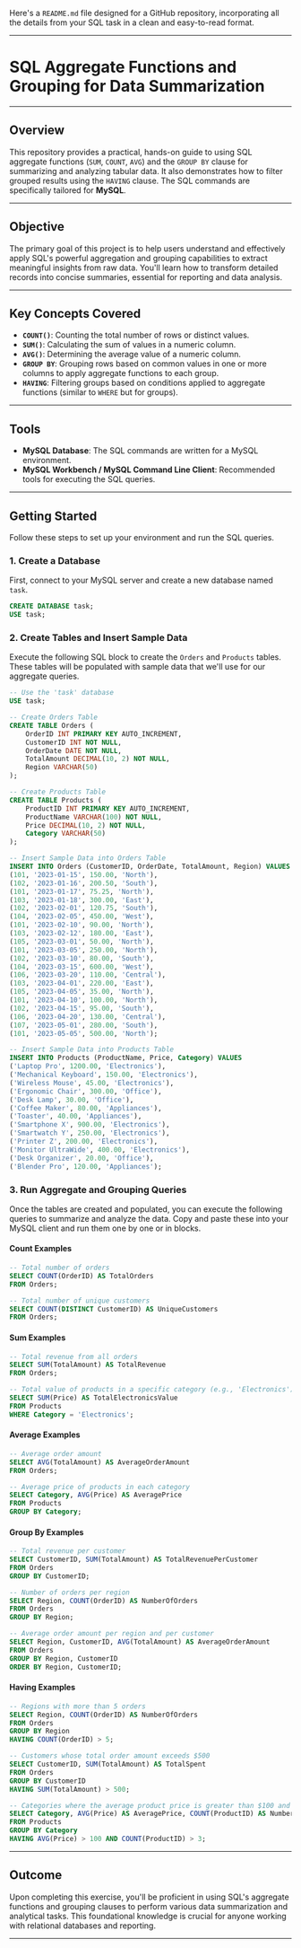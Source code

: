 Here's a `README.md` file designed for a GitHub repository, incorporating all the details from your SQL task in a clean and easy-to-read format.

-----

# SQL Aggregate Functions and Grouping for Data Summarization

-----

## Overview

This repository provides a practical, hands-on guide to using SQL aggregate functions (`SUM`, `COUNT`, `AVG`) and the `GROUP BY` clause for summarizing and analyzing tabular data. It also demonstrates how to filter grouped results using the `HAVING` clause. The SQL commands are specifically tailored for **MySQL**.

-----

## Objective

The primary goal of this project is to help users understand and effectively apply SQL's powerful aggregation and grouping capabilities to extract meaningful insights from raw data. You'll learn how to transform detailed records into concise summaries, essential for reporting and data analysis.

-----

## Key Concepts Covered

  * **`COUNT()`**: Counting the total number of rows or distinct values.
  * **`SUM()`**: Calculating the sum of values in a numeric column.
  * **`AVG()`**: Determining the average value of a numeric column.
  * **`GROUP BY`**: Grouping rows based on common values in one or more columns to apply aggregate functions to each group.
  * **`HAVING`**: Filtering groups based on conditions applied to aggregate functions (similar to `WHERE` but for groups).

-----

## Tools

  * **MySQL Database**: The SQL commands are written for a MySQL environment.
  * **MySQL Workbench / MySQL Command Line Client**: Recommended tools for executing the SQL queries.

-----

## Getting Started

Follow these steps to set up your environment and run the SQL queries.

### 1\. Create a Database

First, connect to your MySQL server and create a new database named `task`.

```sql
CREATE DATABASE task;
USE task;
```

### 2\. Create Tables and Insert Sample Data

Execute the following SQL block to create the `Orders` and `Products` tables. These tables will be populated with sample data that we'll use for our aggregate queries.

```sql
-- Use the 'task' database
USE task;

-- Create Orders Table
CREATE TABLE Orders (
    OrderID INT PRIMARY KEY AUTO_INCREMENT,
    CustomerID INT NOT NULL,
    OrderDate DATE NOT NULL,
    TotalAmount DECIMAL(10, 2) NOT NULL,
    Region VARCHAR(50)
);

-- Create Products Table
CREATE TABLE Products (
    ProductID INT PRIMARY KEY AUTO_INCREMENT,
    ProductName VARCHAR(100) NOT NULL,
    Price DECIMAL(10, 2) NOT NULL,
    Category VARCHAR(50)
);

-- Insert Sample Data into Orders Table
INSERT INTO Orders (CustomerID, OrderDate, TotalAmount, Region) VALUES
(101, '2023-01-15', 150.00, 'North'),
(102, '2023-01-16', 200.50, 'South'),
(101, '2023-01-17', 75.25, 'North'),
(103, '2023-01-18', 300.00, 'East'),
(102, '2023-02-01', 120.75, 'South'),
(104, '2023-02-05', 450.00, 'West'),
(101, '2023-02-10', 90.00, 'North'),
(103, '2023-02-12', 180.00, 'East'),
(105, '2023-03-01', 50.00, 'North'),
(101, '2023-03-05', 250.00, 'North'),
(102, '2023-03-10', 80.00, 'South'),
(104, '2023-03-15', 600.00, 'West'),
(106, '2023-03-20', 110.00, 'Central'),
(103, '2023-04-01', 220.00, 'East'),
(105, '2023-04-05', 35.00, 'North'),
(101, '2023-04-10', 100.00, 'North'),
(102, '2023-04-15', 95.00, 'South'),
(106, '2023-04-20', 130.00, 'Central'),
(107, '2023-05-01', 280.00, 'South'),
(101, '2023-05-05', 500.00, 'North');

-- Insert Sample Data into Products Table
INSERT INTO Products (ProductName, Price, Category) VALUES
('Laptop Pro', 1200.00, 'Electronics'),
('Mechanical Keyboard', 150.00, 'Electronics'),
('Wireless Mouse', 45.00, 'Electronics'),
('Ergonomic Chair', 300.00, 'Office'),
('Desk Lamp', 30.00, 'Office'),
('Coffee Maker', 80.00, 'Appliances'),
('Toaster', 40.00, 'Appliances'),
('Smartphone X', 900.00, 'Electronics'),
('Smartwatch Y', 250.00, 'Electronics'),
('Printer Z', 200.00, 'Electronics'),
('Monitor UltraWide', 400.00, 'Electronics'),
('Desk Organizer', 20.00, 'Office'),
('Blender Pro', 120.00, 'Appliances');
```

### 3\. Run Aggregate and Grouping Queries

Once the tables are created and populated, you can execute the following queries to summarize and analyze the data. Copy and paste these into your MySQL client and run them one by one or in blocks.

#### Count Examples

```sql
-- Total number of orders
SELECT COUNT(OrderID) AS TotalOrders
FROM Orders;

-- Total number of unique customers
SELECT COUNT(DISTINCT CustomerID) AS UniqueCustomers
FROM Orders;
```

#### Sum Examples

```sql
-- Total revenue from all orders
SELECT SUM(TotalAmount) AS TotalRevenue
FROM Orders;

-- Total value of products in a specific category (e.g., 'Electronics')
SELECT SUM(Price) AS TotalElectronicsValue
FROM Products
WHERE Category = 'Electronics';
```

#### Average Examples

```sql
-- Average order amount
SELECT AVG(TotalAmount) AS AverageOrderAmount
FROM Orders;

-- Average price of products in each category
SELECT Category, AVG(Price) AS AveragePrice
FROM Products
GROUP BY Category;
```

#### Group By Examples

```sql
-- Total revenue per customer
SELECT CustomerID, SUM(TotalAmount) AS TotalRevenuePerCustomer
FROM Orders
GROUP BY CustomerID;

-- Number of orders per region
SELECT Region, COUNT(OrderID) AS NumberOfOrders
FROM Orders
GROUP BY Region;

-- Average order amount per region and per customer
SELECT Region, CustomerID, AVG(TotalAmount) AS AverageOrderAmount
FROM Orders
GROUP BY Region, CustomerID
ORDER BY Region, CustomerID;
```

#### Having Examples

```sql
-- Regions with more than 5 orders
SELECT Region, COUNT(OrderID) AS NumberOfOrders
FROM Orders
GROUP BY Region
HAVING COUNT(OrderID) > 5;

-- Customers whose total order amount exceeds $500
SELECT CustomerID, SUM(TotalAmount) AS TotalSpent
FROM Orders
GROUP BY CustomerID
HAVING SUM(TotalAmount) > 500;

-- Categories where the average product price is greater than $100 and there are more than 3 products
SELECT Category, AVG(Price) AS AveragePrice, COUNT(ProductID) AS NumberOfProducts
FROM Products
GROUP BY Category
HAVING AVG(Price) > 100 AND COUNT(ProductID) > 3;
```

-----

## Outcome

Upon completing this exercise, you'll be proficient in using SQL's aggregate functions and grouping clauses to perform various data summarization and analytical tasks. This foundational knowledge is crucial for anyone working with relational databases and reporting.

-----
